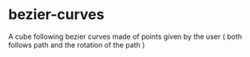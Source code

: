 # bezier-curves
A cube following bezier curves made of points given by the user ( both follows path and the rotation of the path )
